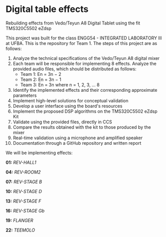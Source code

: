 # Digital table effects
Rebuilding effects from Vedo/Teyun A8 Digital Tablet using the fit TMS320C5502 eZdsp

This project was built for the class ENGG54 - INTEGRATED LABORATORY III at UFBA. This is the repository for Team 1. The steps of this project are as follows:

1. Analyze the technical specifications of the Vedo/Teyun A8 digital mixer
2. Each team will be responsible for implementing 8 effects. Analyze the provided audio files, which should be distributed as follows:
     * Team 1: En = 3n − 2
     * Team 2: En = 3n − 1
     * Team 3: En = 3n
    where n = 1, 2, 3, ... 8
3. Identify the implemented effects and their corresponding approximate parameters
4. Implement high-level solutions for conceptual validation
5. Develop a user interface using the board's resources
6. Implement the proposed DSP algorithms on the TMS320C5502 eZdsp Kit
7. Validate using the provided files, directly in CCS
8. Compare the results obtained with the kit to those produced by the mixer
9. Real-time validation using a microphone and amplified speaker
10. Documentation through a GitHub repository and written report

We will be implementing effects:

**01:** *REV-HALL1*

**04:** *REV-ROOM2*

**07:** *REV-STAGE B*

**10:** *REV-STAGE D*

**13:** *REV-STAGE F*

**16:** *REV-STAGE Gb*

**19:** *FLANGER*

**22:** *TEEMOLO*
      